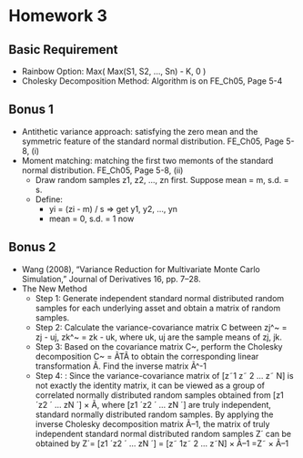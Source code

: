 Homework 3
===

Basic Requirement
---
- Rainbow Option: Max( Max(S1, S2, ..., Sn) - K, 0 )
- Cholesky Decomposition Method: Algorithm is on FE_Ch05, Page 5-4


Bonus 1
---
- Antithetic variance approach: satisfying the zero mean and the symmetric feature of the standard normal distribution. FE_Ch05, Page 5-8, (i)
- Moment matching: matching the first two memonts of the standard normal distribution. FE_Ch05, Page 5-8, (ii)
    - Draw random samples z1, z2, ..., zn first. Suppose mean = m, s.d. = s.
    - Define: 
        - yi = (zi - m) / s => get y1, y2, ..., yn
        - mean = 0, s.d. = 1 now

Bonus 2
---
- Wang (2008), “Variance Reduction for Multivariate Monte Carlo Simulation,” Journal of Derivatives 16, pp. 7–28.
- The New Method
    - Step 1: Generate independent standard normal distributed random samples for each underlying asset and obtain a matrix of random samples.
    - Step 2: Calculate the variance-covariance matrix C between zj^~ = zj - uj, zk^~ = zk - uk, where uk, uj are the sample means of zj, jk.
    - Step 3: Based on the covariance matrix C~, perform the Cholesky decomposition C~ = ÃTÃ to obtain the corresponding linear transformation Ã. Find the inverse matrix
Ã^-1
    - Step 4: : Since the variance-covariance matrix of [z˜1
z˜
2 … z˜
N] is not exactly the identity matrix, it can be viewed
as a group of correlated normally distributed random samples
obtained from [z1
´z2
´ … zN
´] × Ã, where [z1
´z2
´ … zN
´]
are truly independent, standard normally distributed random
samples. By applying the inverse Cholesky decomposition
matrix Ã–1, the matrix of truly independent standard normal
distributed random samples Z´ can be obtained by
Z´= [z1
´z2
´ … zN
´] = [z˜ 1z˜ 2 … z˜N] × Ã–1 =Z˜ × Ã–1 
